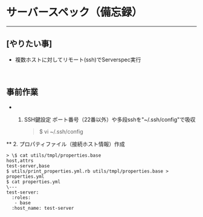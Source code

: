 # サーバースペック（備忘録）

---

## [やりたい事]
- 複数ホストに対してリモート(ssh)でServerspec実行
<br>

## 事前作業

- 1. SSH鍵設定
ポート番号（22番以外）や多段sshを"~/.ssh/config"で吸収

     > \$ vi ~/.ssh/config

** 2. プロパティファイル（接続ホスト情報）作成

    > \$ cat utils/tmpl/properties.base
    host,attrs
    test-server,base
    $ utils/print_properties.yml.rb utils/tmpl/properties.base > properties.yml
    $ cat properties.yml
    \---
    test-server:
      :roles:
       - base
      :host_name: test-server
